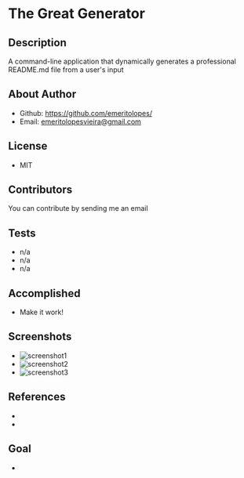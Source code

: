 
# The Great Generator

## Description
A command-line application that dynamically generates a professional README.md file from a user's input

## About Author
- Github:  https://github.com/emeritolopes/
- Email: emeritolopesvieira@gmail.com

## License
- MIT

## Contributors
You can contribute by sending me an email

## Tests
- n/a
- n/a
- n/a

## Accomplished
- Make it work!

## Screenshots
- ![screenshot1]()
- ![screenshot2]()
- ![screenshot3]()

## References
- 
- 

## Goal
- 
        